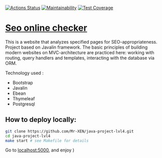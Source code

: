 [![Actions Status](https://github.com/Mr-XEN/java-project-lvl4/workflows/hexlet-check/badge.svg)](https://github.com/Mr-XEN/java-project-lvl4/actions)
[![Maintainability](https://api.codeclimate.com/v1/badges/82303cf4d8031c889ae8/maintainability)](https://codeclimate.com/github/Mr-XEN/java-project-lvl4/maintainability)
[![Test Coverage](https://api.codeclimate.com/v1/badges/82303cf4d8031c889ae8/test_coverage)](https://codeclimate.com/github/Mr-XEN/java-project-lvl4/test_coverage)

# [Seo online checker](https://seo-online-checker.herokuapp.com) 

This is a website  that analyzes specified pages for SEO-appropriateness.  
Project based on Javalin framework. The basic principles of building modern websites on MVC-architecture are practiced here: working with routing, query handlers and templates, interacting with the database via ORM.

Technology used :
* Bootstrap
* Javalin
* Ebean
* Thymeleaf
* Postgresql

## How to deploy locally:
```bash
git clone https://github.com/Mr-XEN/java-project-lvl4.git
cd java-project-lvl4
make start # see Makefile for details
```
Go to [localhost:5000](http://localhost:5000), and enjoy )

